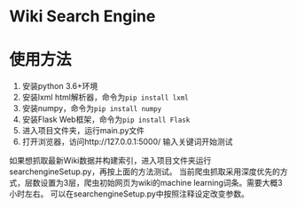 # Wiki Search Engine

# 使用方法
1. 安装python 3.6+环境
2. 安装lxml html解析器，命令为`pip install lxml`
3. 安装numpy，命令为`pip install numpy`
4. 安装Flask Web框架，命令为`pip install Flask`
5. 进入项目文件夹，运行main.py文件
6. 打开浏览器，访问http://127.0.0.1:5000/ 输入关键词开始测试

如果想抓取最新Wiki数据并构建索引，进入项目文件夹运行searchengineSetup.py，再按上面的方法测试。
当前爬虫抓取采用深度优先的方式，层数设置为3层，爬虫初始网页为wiki的machine learning词条。需要大概3小时左右。
可以在searchengineSetup.py中按照注释设定改变参数。

